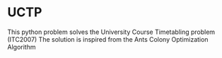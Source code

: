 # UCTP
This python problem solves the University Course Timetabling problem (ITC2007)
The solution is inspired from the Ants Colony Optimization Algorithm
